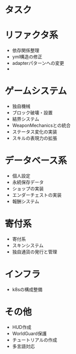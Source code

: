 # タスク

# リファクタ系
- 依存関係整理
- yml構造の修正
- adapterパターンへの変更
- 

# ゲームシステム
- 独自機械
- ブロック破壊・設置
- 結界システム
- WeaponMechanicsとの統合
- ステータス変化の実装
- スキルの表現力の拡張

# データベース系
- 個人設定
- 永続保存データ
- ショップの実装
- エンダーチェストの実装
- 報酬システム

# 寄付系
- 寄付系
- スキンシステム
- 独自通貨の発行と管理

# インフラ
- k8sの構成整備

# その他
- HUD作成
- WorldGuard保護
- チュートリアルの作成
- 多言語対応